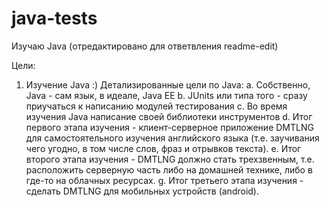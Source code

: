 # java-tests
Изучаю Java (отредактировано для ответвления readme-edit)

Цели:
1) Изучение Java :)
 Детализированные цели по Java:
 a. Собственно, Java - сам язык, в идеале, Java EE
 b. JUnits или типа того - сразу приучаться к написанию модулей тестирования
 c. Во время изучения Java написание своей библиотеки инструментов
 d. Итог первого этапа изучения - клиент-серверное приложение DMTLNG для самостоятельного изучения английского языка (т.е. заучивания чего угодно, в том числе слов, фраз и отрывков текста).
 e. Итог второго этапа изучения - DMTLNG должно стать трехзвенным, т.е. расположить серверную часть либо на домашней технике, либо в где-то на облачных ресурсах.
 g. Итог третьего этапа изучения - сделать DMTLNG для мобильных устройств (android).
